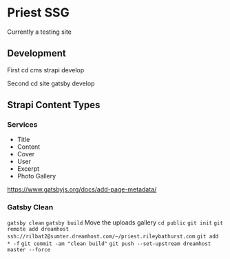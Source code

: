 # Priest SSG

Currently a testing site

## Development

First
cd cms
strapi develop

Second
cd site
gatsby develop

## Strapi Content Types

### Services

- Title
- Content
- Cover
- User
- Excerpt
- Photo Gallery

https://www.gatsbyjs.org/docs/add-page-metadata/

### Gatsby Clean
``` gatsby clean ```
``` gatsby build ```
Move the uploads gallery
``` cd public ```
``` git init ```
``` git remote add dreamhost ssh://rilbat2@sumter.dreamhost.com/~/priest.rileybathurst.com ```
``` git add * -f ```
``` git commit -am "clean build" ```
``` git push --set-upstream dreamhost master --force ```